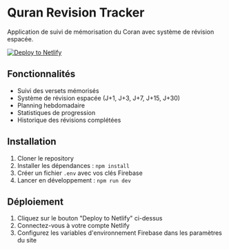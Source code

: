 # Quran Revision Tracker

Application de suivi de mémorisation du Coran avec système de révision espacée.

[![Deploy to Netlify](https://www.netlify.com/img/deploy/button.svg)](https://app.netlify.com/start/deploy?repository=https://github.com/intchu/-quran-revision.git)

## Fonctionnalités

- Suivi des versets mémorisés
- Système de révision espacée (J+1, J+3, J+7, J+15, J+30)
- Planning hebdomadaire
- Statistiques de progression
- Historique des révisions complétées

## Installation

1. Cloner le repository
2. Installer les dépendances : `npm install`
3. Créer un fichier `.env` avec vos clés Firebase
4. Lancer en développement : `npm run dev`

## Déploiement

1. Cliquez sur le bouton "Deploy to Netlify" ci-dessus
2. Connectez-vous à votre compte Netlify
3. Configurez les variables d'environnement Firebase dans les paramètres du site
